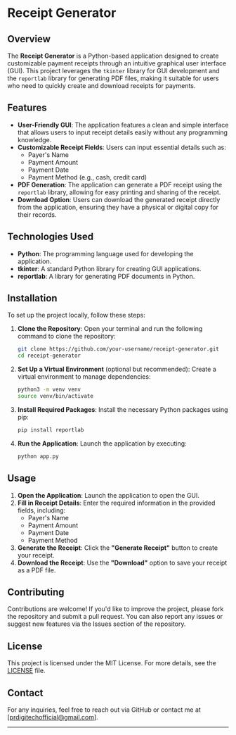 # Receipt Generator

## Overview
The **Receipt Generator** is a Python-based application designed to create customizable payment receipts through an intuitive graphical user interface (GUI). This project leverages the `tkinter` library for GUI development and the `reportlab` library for generating PDF files, making it suitable for users who need to quickly create and download receipts for payments.

## Features
- **User-Friendly GUI**: The application features a clean and simple interface that allows users to input receipt details easily without any programming knowledge.
- **Customizable Receipt Fields**: Users can input essential details such as:
  - Payer's Name
  - Payment Amount
  - Payment Date
  - Payment Method (e.g., cash, credit card)
- **PDF Generation**: The application can generate a PDF receipt using the `reportlab` library, allowing for easy printing and sharing of the receipt.
- **Download Option**: Users can download the generated receipt directly from the application, ensuring they have a physical or digital copy for their records.

## Technologies Used
- **Python**: The programming language used for developing the application.
- **tkinter**: A standard Python library for creating GUI applications.
- **reportlab**: A library for generating PDF documents in Python.

## Installation

To set up the project locally, follow these steps:

1. **Clone the Repository**:
   Open your terminal and run the following command to clone the repository:
   ```bash
   git clone https://github.com/your-username/receipt-generator.git
   cd receipt-generator
   ```

2. **Set Up a Virtual Environment** (optional but recommended):
   Create a virtual environment to manage dependencies:
   ```bash
   python3 -m venv venv
   source venv/bin/activate
   ```

3. **Install Required Packages**:
   Install the necessary Python packages using pip:
   ```bash
   pip install reportlab
   ```

4. **Run the Application**:
   Launch the application by executing:
   ```bash
   python app.py
   ```

## Usage
1. **Open the Application**: Launch the application to open the GUI.
2. **Fill in Receipt Details**: Enter the required information in the provided fields, including:
   - Payer's Name
   - Payment Amount
   - Payment Date
   - Payment Method
3. **Generate the Receipt**: Click the **"Generate Receipt"** button to create your receipt.
4. **Download the Receipt**: Use the **"Download"** option to save your receipt as a PDF file.

## Contributing
Contributions are welcome! If you'd like to improve the project, please fork the repository and submit a pull request. You can also report any issues or suggest new features via the Issues section of the repository.

## License
This project is licensed under the MIT License. For more details, see the [LICENSE](LICENSE) file.

## Contact
For any inquiries, feel free to reach out via GitHub or contact me at [prdigitechofficial@gmail.com].

---

